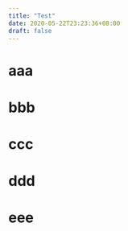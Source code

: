 ```yaml
---
title: "Test"
date: 2020-05-22T23:23:36+08:00
draft: false
---
```


# aaa

# bbb

# ccc

# ddd

# eee